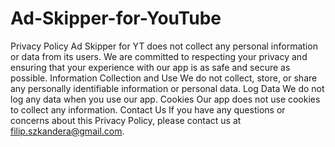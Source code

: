 # Ad-Skipper-for-YouTube


Privacy Policy
Ad Skipper for YT does not collect any personal information or data from its users. We are committed to respecting your privacy and ensuring that your experience with our app is as safe and secure as possible.
Information Collection and Use
We do not collect, store, or share any personally identifiable information or personal data.
Log Data
We do not log any data when you use our app.
Cookies
Our app does not use cookies to collect any information.
Contact Us
If you have any questions or concerns about this Privacy Policy, please contact us at filip.szkandera@gmail.com.
